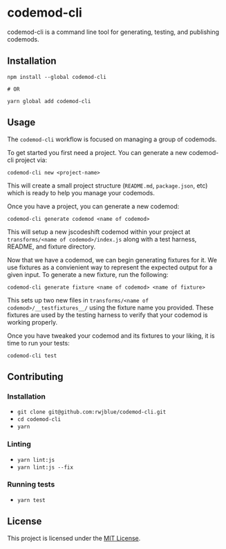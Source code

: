 # codemod-cli

codemod-cli is a command line tool for generating, testing, and publishing codemods.

## Installation

```
npm install --global codemod-cli

# OR

yarn global add codemod-cli
```

## Usage

The `codemod-cli` workflow is focused on managing a group of codemods.

To get started you first need a project. You can generate a new codemod-cli project via:

```
codemod-cli new <project-name>
```

This will create a small project structure (`README.md`, `package.json`, etc) which is
ready to help you manage your codemods.

Once you have a project, you can generate a new codemod:

```
codemod-cli generate codemod <name of codemod>
```

This will setup a new jscodeshift codemod within your project at `transforms/<name of codemod>/index.js`
along with a test harness, README, and fixture directory.

Now that we have a codemod, we can begin generating fixtures for it. We use fixtures as a convienient
way to represent the expected output for a given input. To generate a new fixture, run the following:

```
codemod-cli generate fixture <name of codemod> <name of fixture>
```

This sets up two new files in `transforms/<name of codemod>/__testfixtures__/` using the fixture name
you provided. These fixtures are used by the testing harness to verify that your codemod is working properly.

Once you have tweaked your codemod and its fixtures to your liking, it is time to run your tests:

```
codemod-cli test
```

Contributing
------------------------------------------------------------------------------

### Installation

* `git clone git@github.com:rwjblue/codemod-cli.git`
* `cd codemod-cli`
* `yarn`

### Linting

* `yarn lint:js`
* `yarn lint:js --fix`

### Running tests

* `yarn test`

## License

This project is licensed under the [MIT License](LICENSE.md).
